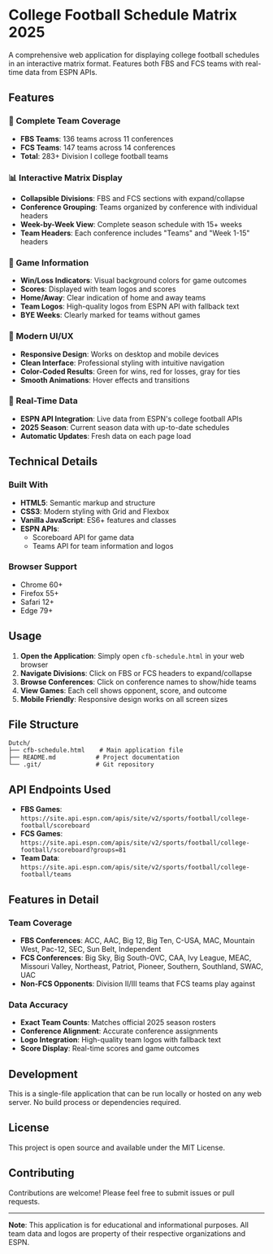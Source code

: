 # College Football Schedule Matrix 2025

A comprehensive web application for displaying college football schedules in an interactive matrix format. Features both FBS and FCS teams with real-time data from ESPN APIs.

## Features

### 🏈 Complete Team Coverage
- **FBS Teams**: 136 teams across 11 conferences
- **FCS Teams**: 147 teams across 14 conferences
- **Total**: 283+ Division I college football teams

### 📊 Interactive Matrix Display
- **Collapsible Divisions**: FBS and FCS sections with expand/collapse
- **Conference Grouping**: Teams organized by conference with individual headers
- **Week-by-Week View**: Complete season schedule with 15+ weeks
- **Team Headers**: Each conference includes "Teams" and "Week 1-15" headers

### 🎯 Game Information
- **Win/Loss Indicators**: Visual background colors for game outcomes
- **Scores**: Displayed with team logos and scores
- **Home/Away**: Clear indication of home and away teams
- **Team Logos**: High-quality logos from ESPN API with fallback text
- **BYE Weeks**: Clearly marked for teams without games

### 🎨 Modern UI/UX
- **Responsive Design**: Works on desktop and mobile devices
- **Clean Interface**: Professional styling with intuitive navigation
- **Color-Coded Results**: Green for wins, red for losses, gray for ties
- **Smooth Animations**: Hover effects and transitions

### 🔄 Real-Time Data
- **ESPN API Integration**: Live data from ESPN's college football APIs
- **2025 Season**: Current season data with up-to-date schedules
- **Automatic Updates**: Fresh data on each page load

## Technical Details

### Built With
- **HTML5**: Semantic markup and structure
- **CSS3**: Modern styling with Grid and Flexbox
- **Vanilla JavaScript**: ES6+ features and classes
- **ESPN APIs**: 
  - Scoreboard API for game data
  - Teams API for team information and logos

### Browser Support
- Chrome 60+
- Firefox 55+
- Safari 12+
- Edge 79+

## Usage

1. **Open the Application**: Simply open `cfb-schedule.html` in your web browser
2. **Navigate Divisions**: Click on FBS or FCS headers to expand/collapse
3. **Browse Conferences**: Click on conference names to show/hide teams
4. **View Games**: Each cell shows opponent, score, and outcome
5. **Mobile Friendly**: Responsive design works on all screen sizes

## File Structure

```
Dutch/
├── cfb-schedule.html    # Main application file
├── README.md           # Project documentation
└── .git/               # Git repository
```

## API Endpoints Used

- **FBS Games**: `https://site.api.espn.com/apis/site/v2/sports/football/college-football/scoreboard`
- **FCS Games**: `https://site.api.espn.com/apis/site/v2/sports/football/college-football/scoreboard?groups=81`
- **Team Data**: `https://site.api.espn.com/apis/site/v2/sports/football/college-football/teams`

## Features in Detail

### Team Coverage
- **FBS Conferences**: ACC, AAC, Big 12, Big Ten, C-USA, MAC, Mountain West, Pac-12, SEC, Sun Belt, Independent
- **FCS Conferences**: Big Sky, Big South-OVC, CAA, Ivy League, MEAC, Missouri Valley, Northeast, Patriot, Pioneer, Southern, Southland, SWAC, UAC
- **Non-FCS Opponents**: Division II/III teams that FCS teams play against

### Data Accuracy
- **Exact Team Counts**: Matches official 2025 season rosters
- **Conference Alignment**: Accurate conference assignments
- **Logo Integration**: High-quality team logos with fallback text
- **Score Display**: Real-time scores and game outcomes

## Development

This is a single-file application that can be run locally or hosted on any web server. No build process or dependencies required.

## License

This project is open source and available under the MIT License.

## Contributing

Contributions are welcome! Please feel free to submit issues or pull requests.

---

**Note**: This application is for educational and informational purposes. All team data and logos are property of their respective organizations and ESPN.
